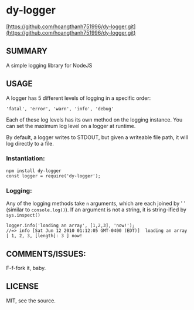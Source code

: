 # dy-logger

[https://github.com/hoangthanh751996/dy-logger.git](https://github.com/hoangthanh751996/dy-logger.git)

## SUMMARY

A simple logging library for NodeJS

## USAGE

A logger has 5 different levels of logging in a specific order:

    'fatal', 'error', 'warn', 'info', 'debug'
    
Each of these log levels has its own method on the logging instance. You can set the maximum log level on a logger at runtime. 

By default, a logger writes to STDOUT, but given a writeable file path, it will log directly to a file.

### Instantiation:
    npm install dy-logger
    const logger = require('dy-logger');

### Logging:

Any of the logging methods take `n` arguments, which are each joined by ' ' (similar to `console.log()`). If an argument is not a string, it is string-ified by `sys.inspect()`

    logger.info('loading an array', [1,2,3], 'now!');
    //=> info [Sat Jun 12 2010 01:12:05 GMT-0400 (EDT)]  loading an array [ 1, 2, 3, [length]: 3 ] now!
    
## COMMENTS/ISSUES:

F-f-fork it, baby.

## LICENSE

MIT, see the source.